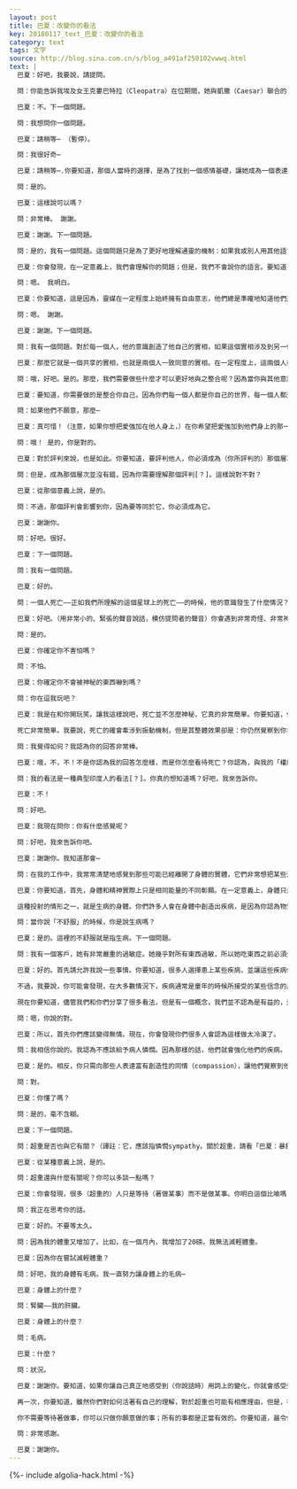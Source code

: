 ```yaml
---
layout: post
title: 巴夏：改變你的看法
key: 20180117_text_巴夏：改變你的看法
category: text
tags: 文字
source: http://blog.sina.com.cn/s/blog_a491af250102vwwq.html
text: |
  巴夏：好吧，我要說，請提問。

  問：你能告訴我埃及女王克婁巴特拉（Cleopatra）在位期間，她與凱撒（Caesar）聯合的目的是什麼嗎？（譯註：Cleopatra是埃及托勒密王朝末代女王，貌美，為凱撒和安東尼的情人。）

  巴夏：不。下一個問題。

  問：我想問你一個問題。

  巴夏：請稍等⋯ （暫停）。

  問：我很好奇⋯

  巴夏：請稍等⋯.你要知道，那個人當時的選擇，是為了找到一個感情基礎，讓她成為一個表達渠道，來表達由那個文明所代表的整個集體意識的特定的情感部分。那個文明希望與它周圍的其他文明互動，不過它希望通過情感的層面而非心智層面進行互動。你明白了嗎？

  問：是的。

  巴夏：這樣說可以嗎？

  問：非常棒。 謝謝。

  巴夏：謝謝。下一個問題。

  問：是的，我有一個問題。這個問題只是為了更好地理解通靈的機制：如果我或別人用其他語言問你問題，比如法語或西班牙語，你會理解嗎？或者因為這個靈媒⋯？

  巴夏：你會發現，在一定意義上，我們會理解你的問題；但是，我們不會說你的語言。要知道，當這個靈媒允許我們借助他（與你們進行交流的）時候，我們把他當作一個翻譯設備來使用。因此，在一定意義上，這個翻譯設備或這個靈媒必須能夠理解你所說的語言。所以，你要知道，我們能夠理解你所說的話，但是卻無法心靈感應地表達出來（譯註：指無法由靈媒表達出來）。

  問：嗯。 我明白。

  巴夏：你要知道，這是因為，靈媒在一定程度上始終擁有自由意志，他們總是準確地知道他們是如何運作的。所以，你會發現，只有在極少的情況下——這依賴於當靈媒的意識幾乎完全不再聚焦於物質實相時他們自身的意願——靈媒才會讓他們自己不再使用語言，而直接進行心靈感應。因此，在某種程度上，他們能夠無視語言而運作。

  問：嗯。 謝謝。

  巴夏：謝謝。下一個問題。

  問：我有一個問題。對於每一個人，他的意識創造了他自己的實相，如果這個實相涉及到另一個意識⋯

  巴夏：那麼它就是一個共享的實相，也就是兩個人一致同意的實相。在一定程度上，這兩個人或更多的人共同分享和體驗的實相，就像你們的物質地球一樣，是一個集體同意的實相。你要知道，在你們文明中，有許多人僅僅共享你們的集體實相的一部分，你們把他們叫作瘋子。他們在體驗其他的實相，而你們根本不願意去看他們所體驗的實相。

  問：哦，好吧。是的。那麼，我們需要做些什麼才可以更好地與之整合呢？因為當你與其他意識打交道的時候，他們有他們自己的實相，他們有他們自己的體驗。並且，如果你想擁有愛的感覺⋯

  巴夏：要知道，你需要做的是整合你自己，因為你們每一個人都是你自己的世界，每一個人都是一個宇宙。通過讓你自己用完全整合的自己——因此也是完美的自愛——來充滿你的宇宙，你就會用愛來充滿那個宇宙，而那種愛就會被所有願意與你打交道的人所分享。當你讓你自己作為愛的燈塔發光的時候，你就是在盡力與其他人分享愛的感覺——如果他們願意的話。

  問：如果他們不願意，那麼⋯

  巴夏：真可惜！（注意，如果你想把愛強加在他人身上，）在你希望把愛強加到他們身上的那一刻，那一瞬間，你就是在把愛從你自己的宇宙中移除。

  問：哦！ 是的，你是對的。

  巴夏：對於評判來說，也是如此。你要知道，要評判他人，你必須成為（你所評判的）那個層次（譯註：成為可以理解成處於）。對於你認為沒有你優越的對象，要理解你對它的評判，你必須等同於它。因此，（當你評判他人時，）你瞬間就讓你自己成為你所評判的那個層次。

  問：但是，成為那個層次並沒有錯，因為你需要理解那個評判[？]。這樣說對不對？

  巴夏：從那個意義上說，是的。

  問：不過，那個評判會影響到你，因為要等同於它，你必須成為它。

  巴夏：謝謝你。

  問：好吧。很好。

  巴夏：下一個問題。

  問：我有一個問題。

  巴夏：好的。

  問：一個人死亡——正如我們所理解的這個星球上的死亡——的時候，他的意識發生了什麼情況？他的身體呢？人死亡的時候會發生什麼情況？

  巴夏：好吧。（用非常小的、緊張的聲音說話，模仿提問者的聲音）你會遇到非常奇怪、非常神秘的事情。你確定你想聽這個嗎？

  問：是的。

  巴夏：你確定你不害怕嗎？

  問：不怕。

  巴夏：你確定你不會被神秘的東西嚇到嗎？

  問：你在逗我玩吧？

  巴夏：我是在和你開玩笑。讓我這樣說吧，死亡並不怎麼神秘，它真的非常簡單。你要知道，你們所稱的死亡在很多方面與活著並沒有什麼不同，它只是另一個視角而已。或許這樣說會讓你明白：（死亡的時候，）你只是改變了你的注意力，改變了你的視角，轉向180度的另一個方向，你在從另一個角度看待生活。死亡就是這麼簡單。它就像穿過一扇門進入另一個房間一樣。

  死亡非常簡單。我要說，死亡的確會牽涉到振動機制，但是其整體效果卻是：你仍然覺察到你自己，你仍然知道你的意識。從一定意義上來說，你正在給予你自己一個不同的視角，一個讓你瀏覽物質實相的視角。以你們的說法，這個視角就像站在山頂上，可以看到山谷中的所有居民。而山谷中的視野卻是受限的，在一定意義上，只能看到山谷內的東西，看不到山的另一邊的東西。但是，山和山谷都是生活的組成部分。在山頂上，你的體驗更豐富一些。注意這並不是評判的說法（而只是機械的描述）。因為，（在山頂上）你可以感受到風吹，感受到你自己的意識之風，你可以看出來它在哪個方向上更容易流動。它只是一個不同的視角而已，非常簡單。你覺得如何？

  問：我覺得如何？我認為你的回答非常棒。

  巴夏：哦，不，不！不是你認為我的回答怎麼樣，而是你怎麼看待死亡？你認為，與我的「權威」的看法相比，你的看法微不足道嗎？

  問：我的看法是一種典型印度人的看法[？]。你真的想知道嗎？好吧，我來告訴你。

  巴夏：不！

  問：好吧。

  巴夏：我現在問你：你有什麼感覺呢？

  問：好吧，我來告訴你吧。

  巴夏：謝謝你。我知道那會⋯

  問：在我的工作中，我常常清楚地感覺到那些可能已經離開了身體的實體，它們非常想把某些消息告訴給那些來找我的人。所以，我覺得一定有超越身體的存在，很高興能從你這裡得到確認。

  巴夏：你要知道，首先，身體和精神實際上只是相同能量的不同彰顯。在一定意義上，身體只是靈魂的物質形式的投射。並不是說你的靈魂有兩隻胳膊兩條腿，因為靈魂並不需要它們；而是說你的身體是一個想法的投射，或者說是意識的投射。

  這種投射的情形之一，就是生病的身體。你們許多人會在身體中創造出疾病，是因為你認為物質形式不同於精神形式，並且比精神形式要差。因此，你的身體非常順從地變差了。當你把你自己看作是整合性的存有，把精神和身體看成是一個對象、同一個概念時——只是來自不同的視角而已——那麼，你的身體將會反映出那個精神的絕對完美，永遠不會不舒服。下一個問題。

  問：當你說「不舒服」的時候，你是說生病嗎？

  巴夏：是的。這裡的不舒服就是指生病。下一個問題。

  問：我有一個客戶，她有非常嚴重的過敏症。她幾乎對所有東西過敏，所以她吃東西之前必須先嘗一嘗。我給她做豆芽菜，或者我給她帶去一些食物，她嘗過之後就有了反應。那些食物讓她噁心。我怎麼才能幫助她呢？

  巴夏：好的。首先請允許我說一些事情。你要知道，很多人選擇患上某些疾病，並讓這些疾病伴隨終身，是因為這些疾病為他們帶來了他們希望學習的東西，從而可以讓他們認清他們自己。因此，他們永遠不會讓自己擺脫那些疾病。這並沒有錯。

  不過，我要說，你可能會發現，在大多數情況下，疾病通常是童年的時候所接受的某些信念的反映。那些病人所相信的觀念和持有的信念，讓他們認為他們很脆弱，會被風吹跑。這也讓他們認為他們需要憐憫（sympathy）。

  現在你要知道，儘管我們和你們分享了很多看法，但是有一個概念，我們並不認為是有益的，這個概念就是憐憫。對我們來說，（如果我們憐憫你們），那將是我們能夠為你們做的最具破壞性的事情。我們選擇只讓你們表達你們整體意識的一部分，我們選擇向你們發送你們能夠改變你的信念——如果你願意改變——的振動。給你自己（新的）選擇吧，不要利用憐憫的能量來強化那種疾病，讓自己總是關注在疾病上。

  問：嗯，你說的對。

  巴夏：所以，首先你們應該變得無情。現在，你會發現你們很多人會認為這樣做太冷漠了。

  問：我相信你說的。我認為不應該給予病人憐憫。因為那樣的話，他們就會強化他們的疾病。

  巴夏：是的。相反，你只需向那些人表達富有創造性的同情（compassion），讓他們覺察到他們自己的富有創造型的同情。讓他們知道，通過更全面的認識他們自己，他們能夠獲得他們需要得到的任何東西。要讓他們認識到，當他們相信他們比他們周圍的自然元素要差，他們不同於自然元素時，這種認為自己缺乏價值的看法決定了他們就是這個樣子，那麼他們的身體也會做出相應的反應——生病。

  問：對。

  巴夏：你懂了嗎？

  問：是的，毫不含糊。

  巴夏：下一個問題。

  問：超重是否也與它有關？（譯註：它，應該指憐憫sympathy。關於超重，請看「巴夏：暴飲暴食，是因為你等待著做最令你興奮的事」）

  巴夏：從某種意義上說，是的。

  問：超重還與什麼有關呢？你可以多談一點嗎？

  巴夏：你會發現，很多（超重的）人只是等待（著做某事）而不是做某事。你明白這個比喻嗎？

  問：我正在思考你的話。

  巴夏：好的。不要等太久。

  問：因為我的體重又增加了。比如，在一個月內，我增加了20磅。我無法減輕體重。

  巴夏：因為你在嘗試減輕體重？

  問：好吧，我的身體有毛病。我一直努力讓身體上的毛病⋯

  巴夏：身體上的什麼？

  問：腎臟——我的肝臟。

  巴夏：身體上的什麼？

  問：毛病。

  巴夏：什麼？

  問：狀況。

  巴夏：謝謝你。要知道，如果你讓自己真正地感受到（你說話時）用詞上的變化，你就會感受到振動上的變化，因為不同的詞語代表了不同的振動。如果你讓自己感受到振動上的變化，你就會讓自己成為新的振動。不要說毛病。「毛病，一個狀況。哦，狀況！一個體驗而已。體驗就是做，做，做。因此，我要做別的事情。」

  再一次，你要知道，雖然你們對如何活著有自己的理解，對於超重也可能有相應理由，但是，在大多數情況下，我要說，（對於超重，）你只需向自己表明你所需要的只是願意活著。

  你不需要等待著做事，你可以只做你願意做的事；所有的事都是正當有效的。你要知道，最令你興奮的事是你可以做的最有效的事。當你非常興奮時，你總是在行動中，你會很少等待。事實上，（此時，）你會狠狠地減輕體重（很少等待）（譯註：weightless和wait-less發音相近。Bashar的意思是說，當你很少等待時，你的體重就會減輕。）

  問：非常感謝。

  巴夏：謝謝你。
---
```


{%- include algolia-hack.html -%}
